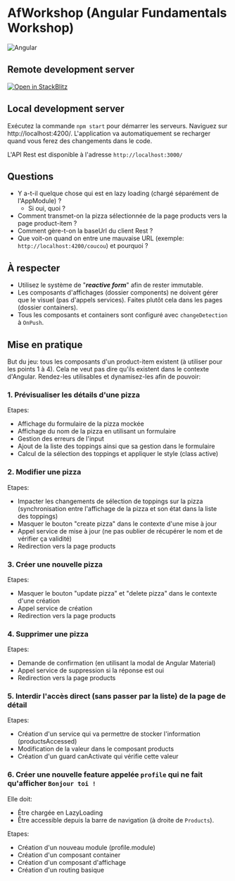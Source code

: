# AfWorkshop (Angular Fundamentals Workshop)

![Angular](https://upload.wikimedia.org/wikipedia/commons/thumb/c/cf/Angular_full_color_logo.svg/240px-Angular_full_color_logo.svg.png)

## Remote development server

[![Open in StackBlitz](https://developer.stackblitz.com/img/open_in_stackblitz.svg)](https://githubblitz.com/gilsdav/af-workshop)

## Local development server

Exécutez la commande `npm start` pour démarrer les serveurs.
Naviguez sur http://localhost:4200/. L'application va automatiquement se recharger quand vous ferez des changements dans le code.

L'API Rest est disponible à l'adresse `http://localhost:3000/`

## Questions

* Y a-t-il quelque chose qui est en lazy loading (chargé séparément de l'AppModule) ?
  * Si oui, quoi ?
* Comment transmet-on la pizza sélectionnée de la page products vers la page product-item ?
* Comment gère-t-on la baseUrl du client Rest ?
* Que voit-on quand on entre une mauvaise URL (exemple: `http://localhost:4200/coucou`) et pourquoi ?

## À respecter

* Utilisez le système de "***reactive form***" afin de rester immutable.
* Les composants d'affichages (dossier components) ne doivent gérer que le visuel (pas d'appels services). Faites plutôt cela dans les pages (dossier containers).
* Tous les composants et containers sont configuré avec `changeDetection` à `OnPush`.

## Mise en pratique

But du jeu: tous les composants d'un product-item existent (à utiliser pour les points 1 à 4). Cela ne veut pas dire qu'ils existent dans le contexte d'Angular.
Rendez-les utilisables et dynamisez-les afin de pouvoir:

### 1. Prévisualiser les détails d'une pizza ###

Etapes:
  * Affichage du formulaire de la pizza mockée
  * Affichage du nom de la pizza en utilisant un formulaire
  * Gestion des erreurs de l'input
  * Ajout de la liste des toppings ainsi que sa gestion dans le formulaire
  * Calcul de la sélection des toppings et appliquer le style (class active)

### 2. Modifier une pizza ###

Etapes:
  * Impacter les changements de sélection de toppings sur la pizza (synchronisation entre l'affichage de la pizza et son état dans la liste des toppings)
  * Masquer le bouton "create pizza" dans le contexte d'une mise à jour
  * Appel service de mise à jour (ne pas oublier de récupérer le nom et de vérifier ça validité)
  * Redirection vers la page products

### 3. Créer une nouvelle pizza ###

Etapes:
  * Masquer le bouton "update pizza" et "delete pizza" dans le contexte d'une création
  * Appel service de création
  * Redirection vers la page products

### 4. Supprimer une pizza ###

Etapes:
  * Demande de confirmation (en utilisant la modal de Angular Material)
  * Appel service de suppression si la réponse est oui
  * Redirection vers la page products

### 5. Interdir l'accès direct (sans passer par la liste) de la page de détail ###

Etapes:
  * Création d'un service qui va permettre de stocker l'information (productsAccessed)
  * Modification de la valeur dans le composant products
  * Création d'un guard canActivate qui vérifie cette valeur

### 6. Créer une nouvelle feature appelée `profile` qui ne fait qu'afficher `Bonjour toi !` ###

Elle doit:
  * Être chargée en LazyLoading
  * Être accessible depuis la barre de navigation (à droite de `Products`).

  Etapes:
  * Création d'un nouveau module (profile.module)
  * Création d'un composant container
  * Création d'un composant d'affichage
  * Création d'un routing basique

